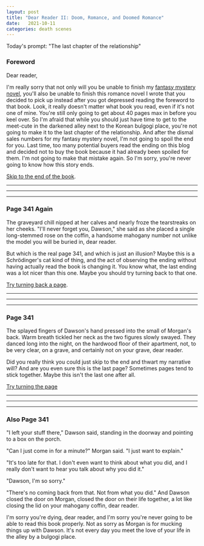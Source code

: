 ```yaml
---
layout: post
title: "Dear Reader II: Doom, Romance, and Doomed Romance"
date:   2021-10-11
categories: death scenes
---
```

Today's prompt: "The last chapter of the relationship"

### Foreword

Dear reader,

I'm really sorry that not only will you be unable to finish my [fantasy mystery novel](https://yuhdead.com/death/scenes/2021/04/26/dear-reader/), you'll also be unable to finish this romance novel I wrote that you decided to pick up instead after you got depressed reading the foreword to that book. Look, it really doesn't matter what book you read, even if it's not one of mine. You're still only going to get about 40 pages max in before you keel over. So I'm afraid that while you should just have time to get to the meet-cute in the darkened alley next to the Korean bulgogi place, you're not going to make it to the last chapter of the relationship. And after the dismal sales numbers for my fantasy mystery novel, I'm not going to spoil the end for you. Last time, too many potential buyers read the ending on this blog and decided not to buy the book because it had already been spoiled for them. I'm not going to make that mistake again. So I'm sorry, you're never going to know how this story ends.

[Skip to the end of the book](#page-341).

-----
-----
-----

### Page 341 Again

The graveyard chill nipped at her calves and nearly froze the tearstreaks on her cheeks. "I'll never forget you, Dawson," she said as she placed a single long-stemmed rose on the coffin, a handsome mahogany number not unlike the model you will be buried in, dear reader. 

But which is the real page 341, and which is just an illusion? Maybe this is a Schrödinger's cat kind of thing, and the act of observing the ending without having actually read the book is changing it. You know what, the last ending was a lot nicer than this one. Maybe you should try turning back to that one.

[Try turning back a page](#also-page-341).

-----
-----
-----

### Page 341

The splayed fingers of Dawson's hand pressed into the small of Morgan's back. Warm breath tickled her neck as the two figures slowly swayed. They danced long into the night, on the hardwood floor of their apartment, not, to be very clear, on a grave, and certainly not on your grave, dear reader.

Did you really think you could just skip to the end and thwart my narrative will? And are you even sure this is the last page? Sometimes pages tend to stick together. Maybe this isn't the last one after all.

[Try turning the page](#page-341-again)

-----
-----
-----

### Also Page 341

"I left your stuff there," Dawson said, standing in the doorway and pointing to a box on the porch. 

"Can I just come in for a minute?" Morgan said. "I just want to explain."

"It's too late for that. I don't even want to think about what you did, and I really don't want to hear you talk about why you did it."

"Dawson, I'm so sorry."

"There's no coming back from that. Not from what you did." And Dawson closed the door on Morgan, closed the door on their life together, a lot like closing the lid on your mahogany coffin, dear reader.

I'm sorry you're dying, dear reader, and I'm sorry you're never going to be able to read this book properly. Not as sorry as Morgan is for mucking things up with Dawson. It's not every day you meet the love of your life in the alley by a bulgogi place.
